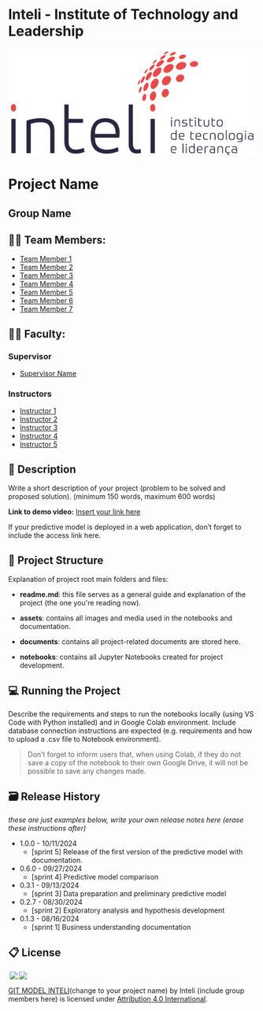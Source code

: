 # Inteli - Institute of Technology and Leadership

<p align="center">
<a href= "https://www.inteli.edu.br/"><img src="assets/inteli.png" alt="Inteli - Institute of Technology and Leadership" border="0"></a>
</p>

# Project Name

## Group Name

## :student: Team Members: 
- <a href="https://www.linkedin.com/in/victorbarq/">Team Member 1</a>
- <a href="https://www.linkedin.com/in/victorbarq/">Team Member 2</a>
- <a href="https://www.linkedin.com/in/victorbarq/">Team Member 3</a> 
- <a href="https://www.linkedin.com/in/victorbarq/">Team Member 4</a> 
- <a href="https://www.linkedin.com/in/victorbarq/">Team Member 5</a>
- <a href="https://www.linkedin.com/in/victorbarq/">Team Member 6</a> 
- <a href="https://www.linkedin.com/in/victorbarq/">Team Member 7</a>

## :teacher: Faculty:
### Supervisor 
- <a href="https://www.linkedin.com/in/victorbarq/">Supervisor Name</a>
### Instructors
- <a href="https://www.linkedin.com/in/victorbarq/">Instructor 1</a>
- <a href="https://www.linkedin.com/in/victorbarq/">Instructor 2</a> 
- <a href="https://www.linkedin.com/in/victorbarq/">Instructor 3</a> 
- <a href="https://www.linkedin.com/in/victorbarq/">Instructor 4</a>
- <a href="https://www.linkedin.com/in/victorbarq/">Instructor 5</a> 

## 📝 Description

Write a short description of your project (problem to be solved and proposed solution). (minimum 150 words, maximum 600 words)

<b>Link to demo video:</b> <a href="https://inteli.edu.br">Insert your link here</a>

If your predictive model is deployed in a web application, don’t forget to include the access link here.

## 📁 Project Structure

Explanation of project root main folders and files:

- <b>readme.md</b>: this file serves as a general guide and explanation of the project (the one you're reading now).

- <b>assets</b>: contains all images and media used in the notebooks and documentation.

- <b>documents</b>: contains all project-related documents are stored here.

- <b>notebooks</b>: contains all Jupyter Notebooks created for project development.

## 💻 Running the Project

Describe the requirements and steps to run the notebooks locally (using VS Code with Python installed) and in Google Colab environment. Include database connection instructions are expected (e.g. requirements and how to upload a .csv file to Notebook environment).

> Don’t forget to inform users that, when using Colab, if they do not save a copy of the notebook to their own Google Drive, it will not be possible to save any changes made.

## 🗃 Release History

*these are just examples below, write your own release notes here (erase these instructions after)*

* 1.0.0 - 10/11/2024  
    * [sprint 5] Release of the first version of the predictive model with documentation.
* 0.6.0 - 09/27/2024  
    * [sprint 4] Predictive model comparison
* 0.3.1 - 09/13/2024  
    * [sprint 3] Data preparation and preliminary predictive model
* 0.2.7 - 08/30/2024  
    * [sprint 2] Exploratory analysis and hypothesis development
* 0.1.3 - 08/16/2024  
    * [sprint 1] Business understanding documentation

## 📋 License

<img style="height:22px!important;margin-left:3px;vertical-align:text-bottom;" src="https://mirrors.creativecommons.org/presskit/icons/cc.svg?ref=chooser-v1"><img style="height:22px!important;margin-left:3px;vertical-align:text-bottom;" src="https://mirrors.creativecommons.org/presskit/icons/by.svg?ref=chooser-v1"><p xmlns:cc="http://creativecommons.org/ns#" xmlns:dct="http://purl.org/dc/terms/"><a property="dct:title" rel="cc:attributionURL" href="https://github.dev/Intelihub/Template_M3">GIT MODEL INTELI</a>(change to your project name) by Inteli (include group members here) is licensed under <a href="http://creativecommons.org/licenses/by/4.0/?ref=chooser-v1" target="_blank" rel="license noopener noreferrer" style="display:inline-block;">Attribution 4.0 International</a>.</p>
